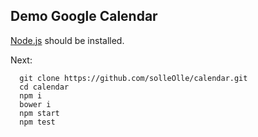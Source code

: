 ## Demo Google Calendar

[Node.js](https://nodejs.org/) should be installed. 

Next:

```
  git clone https://github.com/solleOlle/calendar.git
  cd calendar
  npm i
  bower i
  npm start
  npm test
  
```
